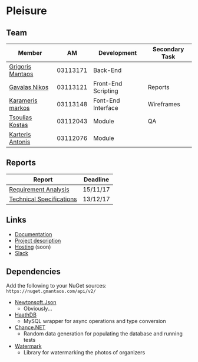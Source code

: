 # Pleisure

## Team

|Member|AM|Development|Secondary Task|
|---|---|---|---|
|[Grigoris Mantaos](https://git.gmantaos.com/Haath)|03113171|Back-End||
|[Gavalas Nikos](https://git.gmantaos.com/nik)|03113121|Front-End Scripting|Reports|
|[Karameris markos](https://git.gmantaos.com/MarkosK)|03113148|Font-End Interface|Wireframes|
|[Tsoulias Kostas](https://git.gmantaos.com/Proteas94)|03112043|Module|QA|
|[Karteris Antonis](https://git.gmantaos.com/UphillD)|03112076|Module| |

## Reports

|Report|Deadline|
|------|--------|
|[Requirement Analysis](https://git.gmantaos.com/ProgTech/Pleisure/src/master/docs/RequirementsAnalysisDocument.md)|15/11/17|
|[Technical Specifications](https://git.gmantaos.com/ProgTech/Pleisure/src/master/docs/TechnicalSpecificationsDocument.md)|13/12/17|

## Links

- [Documentation](https://git.gmantaos.com/ProgTech/Pleisure/wiki)
- [Project description](https://courses.softlab.ntua.gr/softeng/2017b/Project/project.pdf)
- [Hosting](https://progtech.gmantaos.com) (soon)
- [Slack](https://progtechteam.slack.com)

## Dependencies

Add the following to your NuGet sources: `https://nuget.gmantaos.com/api/v2/`

- [Newtonsoft.Json](https://www.newtonsoft.com/json)
	- Obviously...
- [HaathDB](https://git.gmantaos.com/Haath/HaathDB)
	- MySQL wrapper for async operations and type conversion
- [Chance.NET](https://git.gmantaos.com/Haath/Chance.NET)
	- Random data generation for populating the database and running tests
- [Watermark](https://git.gmantaos.com/ProgTech/Watermark)
	- Library for watermarking the photos of organizers
